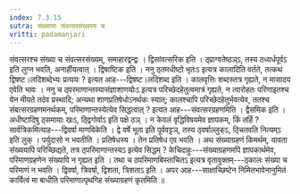```yaml
---
index: 7.3.15
sutra: संख्यायाः संवत्सरसंख्यस्य च
vritti: padamanjari
---
```


 संवत्सरश्च संख्या च संवत्सरसंख्यम्, समाहारद्वन्द्वः । द्विसांवत्सरिक इति । ठ्प्राग्वतेष्ठञ्ऽ, तस्य ठध्यर्धपूर्वऽ इति लुग्न भवति, अनार्हीयत्वात् । द्विषाष्टिक इति । ननु ठ्तमधीष्टो भृतःऽ इत्यत्र कालादिति वर्तते, तत्कथं द्विषष्ट।लदिशब्देभ्यः प्रत्ययः ? इत्यत आह---द्विषष्ट।लदिशब्द इति । कालवृत्तिः शब्दस्तत्र गृह्यते, न मासादय एवेति भावः । ननु च ठ्परमाणान्तस्यासंज्ञाशाणयोःऽ इत्यत्र परिच्छेदहेतुत्वमात्रं गृह्यते, न त्वारोहतः परिणाइतश्च येन मीयते तदेव प्रस्थादि; अन्यथा शाणप्रतिषेधोऽनर्थकः स्यात्; कालश्चापि परिच्छेदहेतुर्भवत्येव, ततश्च संबत्सरग्रहणमनर्थकम्, परिमाणान्तस्येत्येव सिद्धत्वात् ? इत्यत आह---संवत्सरग्रहणमिति । द्वैसमिक इति । अधीष्टादिषु ठ्समायाः खःऽ, ठ्द्विगोर्वाऽ इति पक्षे ठञ् । न केवलं वृद्धिविषयमेव ज्ञापकम्, किं तर्हि ? सार्वत्रिकमित्याह---द्विवर्षा माणविकेति । द्वे वर्षे भूता इति पूर्ववट्टञ्, तस्य ठ्वर्षाल्लुक्ऽ, ठ्चितवति नित्यम्ऽ इति लुक् । पर्युदासो न भवतीति । प्रतिषेधस्य । तेन प्रतिषेध एव भवति । अथ संख्याग्रहणं किमर्थम्, यावता संख्ययापि परिच्छिद्यते, तत्र ठ्परिमाणान्तस्यऽ इत्येव सिद्धम् ? केचिदाहुः---संख्याग्रहणमपि ज्ञापकार्थमेव, परिमाणग्रहणेन संख्यापि न गृह्यत इति । तथा च ठपरिमाणबिस्ताचितऽ इत्यत्र वृतावुक्तम्---ठ्कालः संख्या च परिमाणं न भवति । द्विवर्षा, त्रिवर्षा, द्विशता, त्रिशताऽ इति । अपर आह---साक्षाच्छिष्टेन निमितभावेनानुमितं कार्यित्वं मा बाधीति परिमाणात्पृथगिह संख्याग्रहणं कृतमिति ॥